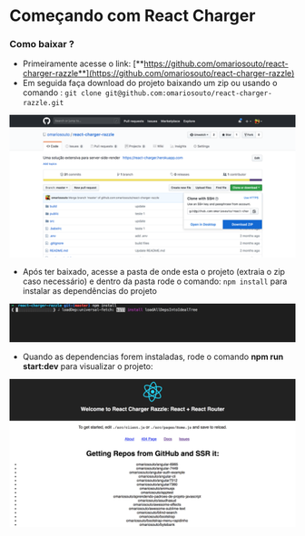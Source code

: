 # Começando com React Charger

### Como baixar ?

* Primeiramente acesse o link: [**https://github.com/omariosouto/react-charger-razzle**](https://github.com/omariosouto/react-charger-razzle)
* Em seguida faça download do projeto baixando um zip ou usando o comando : `git clone git@github.com:omariosouto/react-charger-razzle.git` 

![Imagem da &#xE1;rea de download de projetos do GitHub](.gitbook/assets/image%20%2810%29.png)

* Após ter baixado, acesse a pasta de onde esta o projeto \(extraia o zip caso necessário\) e dentro da pasta rode o comando: `npm install` para instalar as dependências do projeto

![Comando npm install rodando no terminal](.gitbook/assets/image.png)

* Quando as dependencias forem instaladas, rode o comando **npm run start:dev** para visualizar o projeto: 

![](.gitbook/assets/image%20%281%29.png)





